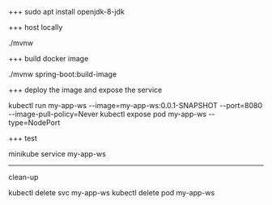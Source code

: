 +++
sudo apt install openjdk-8-jdk

+++
host locally

./mvnw

+++
build docker image

./mvnw spring-boot:build-image

+++
deploy the image and expose the service

kubectl run my-app-ws --image=my-app-ws:0.0.1-SNAPSHOT --port=8080 --image-pull-policy=Never
kubectl expose pod my-app-ws --type=NodePort

+++
test

minikube service my-app-ws

---
clean-up

kubectl delete svc my-app-ws
kubectl delete pod my-app-ws
